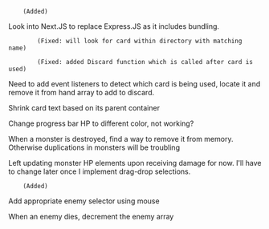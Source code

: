
<!-- Using Destroy(), reference the card being used and add it to the destroy pile. This will be added back into the deck later and shuffled. -->
        (Added)

Look into Next.JS to replace Express.JS as it includes bundling.

<!-- Create new HTML elements using string template literals, match the card drawn -->
            (Fixed: will look for card within directory with matching name)

<!-- Right now, deck has a .useCard() method that successfully moves it into discard pile. However this doesn't mutate original hand array. -->
            (Fixed: added Discard function which is called after card is used)
            
Need to add event listeners to detect which card is being used, locate it and remove it from hand array to add to discard.

Shrink card text based on its parent container

Change progress bar HP to different color, not working?

When a monster is destroyed, find a way to remove it from memory. Otherwise duplications in monsters will be troubling

Left updating monster HP elements upon receiving damage for now. I'll have to change later once I implement drag-drop selections.

<!-- Add effect for using tactic cards (i.e. adding armour) -->
        (Added)

Add appropriate enemy selector using mouse

When an enemy dies, decrement the enemy array